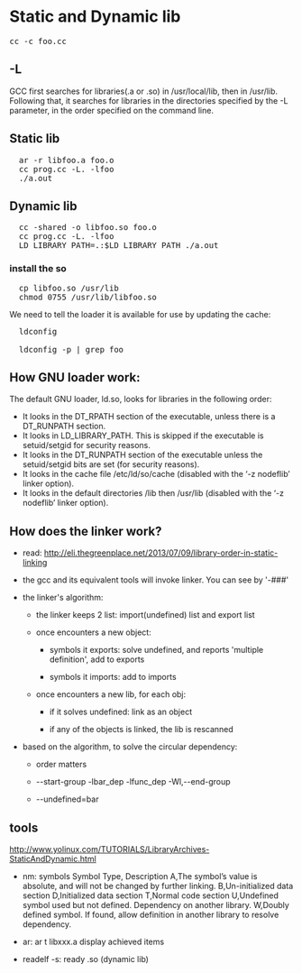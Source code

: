 # Static and Dynamic lib

<pre>
cc -c foo.cc
</pre>

## -L

GCC first searches for libraries(.a or .so) in /usr/local/lib, then in /usr/lib. Following
that, it searches for libraries in the directories specified by the -L parameter,
in the order specified on the command line.

## Static lib

<pre>
  ar -r libfoo.a foo.o
  cc prog.cc -L. -lfoo
  ./a.out
</pre>

## Dynamic lib
  
<pre>
  cc -shared -o libfoo.so foo.o
  cc prog.cc -L. -lfoo
  LD_LIBRARY_PATH=.:$LD_LIBRARY_PATH ./a.out
</pre>

### install the so

<pre>
  cp libfoo.so /usr/lib
  chmod 0755 /usr/lib/libfoo.so
</pre>

We need to tell the loader it is available for use by updating the cache:

<pre>
  ldconfig

  ldconfig -p | grep foo
</pre>

## How GNU loader work:

The default GNU loader, ld.so, looks for libraries in the following order:

* It looks in the DT_RPATH section of the executable, unless there is a DT_RUNPATH
section.
* It looks in LD_LIBRARY_PATH. This is skipped if the executable is setuid/setgid
for security reasons.
* It looks in the DT_RUNPATH section of the executable unless the setuid/setgid
bits are set (for security reasons).
* It looks in the cache file /etc/ld/so/cache (disabled with the ‘-z nodeflib’
linker option).
* It looks in the default directories /lib then /usr/lib (disabled with the ‘-z 
nodeflib’ linker option).


## How does the linker work?

- read: http://eli.thegreenplace.net/2013/07/09/library-order-in-static-linking

- the gcc and its equivalent tools will invoke linker. You can see by '-###'

- the linker's algorithm:

  - the linker keeps 2 list: import(undefined) list and export list

  - once encounters a new object:

    - symbols it exports: solve undefined, and reports 'multiple definition', add to exports

    - symbols it imports: add to imports

  - once encounters a new lib, for each obj:

    - if it solves undefined: link as an object

    - if any of the objects is linked, the lib is rescanned

- based on the algorithm, to solve the circular dependency:

  - order matters

  - --start-group -lbar_dep -lfunc_dep -Wl,--end-group

  - --undefined=bar


## tools

http://www.yolinux.com/TUTORIALS/LibraryArchives-StaticAndDynamic.html

- nm: symbols
Symbol Type, Description
A,The symbol’s value is absolute, and will not be changed by further linking.
B,Un-initialized data section
D,Initialized data section
T,Normal code section
U,Undefined symbol used but not defined. Dependency on another library.
W,Doubly defined symbol. If found, allow definition in another library to resolve dependency.

- ar: ar t libxxx.a display achieved items

- readelf -s: ready .so (dynamic lib)
